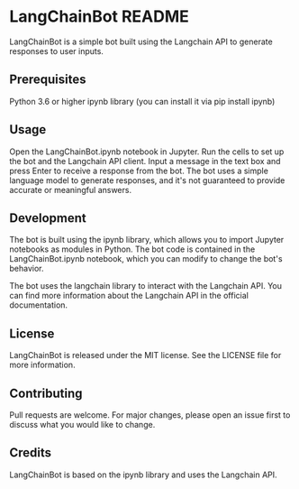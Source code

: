 # LangChainBot README
LangChainBot is a simple bot built using the Langchain API to generate responses to user inputs.

## Prerequisites
Python 3.6 or higher
ipynb library (you can install it via pip install ipynb)
## Usage
Open the LangChainBot.ipynb notebook in Jupyter.
Run the cells to set up the bot and the Langchain API client.
Input a message in the text box and press Enter to receive a response from the bot.
The bot uses a simple language model to generate responses, and it's not guaranteed to provide accurate or meaningful answers.

## Development
The bot is built using the ipynb library, which allows you to import Jupyter notebooks as modules in Python. The bot code is contained in the LangChainBot.ipynb notebook, which you can modify to change the bot's behavior.

The bot uses the langchain library to interact with the Langchain API. You can find more information about the Langchain API in the official documentation.

## License
LangChainBot is released under the MIT license. See the LICENSE file for more information.

## Contributing
Pull requests are welcome. For major changes, please open an issue first to discuss what you would like to change.

## Credits
LangChainBot is based on the ipynb library and uses the Langchain API.
